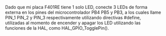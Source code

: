 Dado que mi placa F401RE tiene 1 solo LED, conecte 3 LEDs de forma externa en los pines del microcontrolador PB4 PB5 y PB3, a los cuales llame PIN_1  PIN_2 y PIN_3 respectivamente utilizando directivas #define, utilizadas al momento de encender y apagar los LED utilizando las funciones de la HAL, como  HAL_GPIO_TogglePin().
